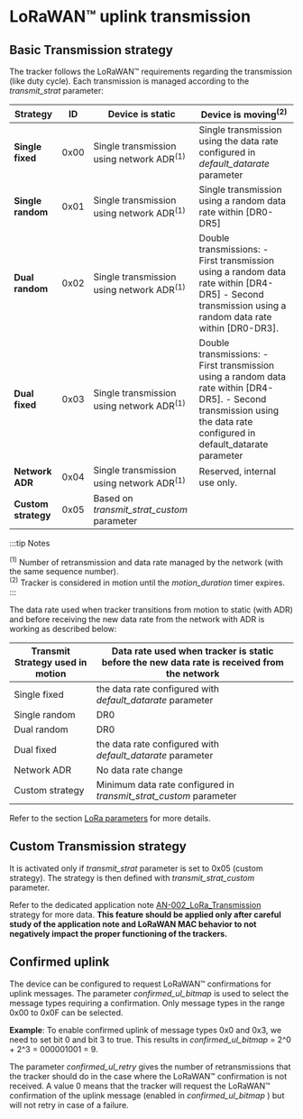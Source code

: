 # LoRaWAN&trade; uplink transmission

## Basic Transmission strategy

The tracker follows the LoRaWAN&trade; requirements regarding the transmission (like duty cycle). Each transmission is managed according to the *transmit_strat* parameter:

|Strategy |ID |Device is static|Device is moving<sup>(2)</sup> |
|-------------|-------|-----------------|---------------------|
|**Single fixed** |0x00 |Single transmission using network ADR<sup>(1)</sup> |Single transmission using the data rate configured in *default_datarate* parameter|
|**Single random** |0x01 |Single transmission using network ADR<sup>(1)</sup>|Single transmission using a random data rate within [DR0-DR5]|
|**Dual random** |0x02 |Single transmission using network ADR<sup>(1)</sup>|Double transmissions: -	First transmission using a random data rate within [DR4-DR5] - Second transmission using a random data rate within [DR0-DR3].|
|**Dual fixed** |0x03 |Single transmission using network ADR<sup>(1)</sup>|Double transmissions: - First transmission using a random data rate within [DR4-DR5]. - Second transmission using the data rate configured in default_datarate parameter|
|**Network ADR** |0x04 |Single transmission using network ADR<sup>(1)</sup>|Reserved, internal use only.|
|**Custom strategy** |0x05 |Based on *transmit_strat_custom* parameter| |

:::tip Notes

<sup>(1)</sup>  Number of retransmission and data rate managed by the network (with the same sequence number).<br />
<sup>(2)</sup> Tracker is considered in motion until the *motion_duration* timer expires.
:::

The data rate used when tracker transitions from motion to static (with ADR) and before receiving the new data rate from the network with ADR is working as described below:

|Transmit Strategy used in motion|Data rate used when tracker is static before the new data rate is received from the network|
|--------------------------------|---------------------------------------------|
|  Single fixed                  |the data rate configured with *default_datarate* parameter   |
|  Single random                 |DR0                            |
|  Dual random                   |DR0                            |
|  Dual fixed                    |the data rate configured with *default_datarate* parameter   |
|  Network ADR                   |No data rate change            |
|  Custom strategy               |Minimum data rate configured in *transmit_strat_custom* parameter   |

 Refer to the section [LoRa parameters](../../downlink-messages/parameters-configuration/readme.md) for more details.

## Custom Transmission strategy

It is activated only if *transmit_strat* parameter is set to 0x05 (custom strategy). The strategy is then defined with *transmit_strat_custom* parameter.

Refer to the dedicated application note [AN-002_LoRa_Transmission](https://actilitysa.sharepoint.com/:f:/t/aby/Evqx0qp6AQ1OqrI7-2DoIxsB1wKjLBjykfPh2p7Lo8mP7g?e=VrNdaS) strategy for more data.
**This feature should be applied only after careful study of the application note and LoRaWAN MAC behavior to not negatively impact the proper functioning of the trackers.**

## Confirmed uplink

The device can be configured to request LoRaWAN&trade; confirmations for uplink messages. The parameter *confirmed_ul_bitmap* is used to select the message types requiring a confirmation. Only message types in the range 0x00 to 0x0F can be selected.

**Example**: To enable confirmed uplink of message types 0x0 and 0x3, we need to set bit 0 and bit 3 to true. This results in *confirmed_ul_bitmap* = 2^0 + 2^3 = 000001001 = 9.

The parameter *confirmed_ul_retry* gives the number of retransmissions that the tracker should do in the case where the LoRaWAN&trade; confirmation is not received. A value 0 means that the tracker will request the LoRaWAN&trade; confirmation of the uplink message (enabled in *confirmed_ul_bitmap* ) but will not retry in case of a failure.